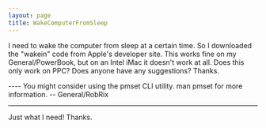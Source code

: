 ```yaml
---
layout: page
title: WakeComputerFromSleep
---
```


I need to wake the computer from sleep at a certain time. So I downloaded the "wakein" code from Apple's developer site. This works fine on my General/PowerBook, but on an Intel iMac it doesn't work at all. Does this only work on PPC? Does anyone have any suggestions?
Thanks.

---- You might consider using the     pmset CLI utility.     man pmset for more information. -- General/RobRix

----
Just what I need! Thanks.
